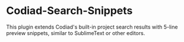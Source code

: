 Codiad-Search-Snippets
======================

This plugin extends Codiad's built-in project search results with 5-line preview snippets, similar to SublimeText or other editors.
